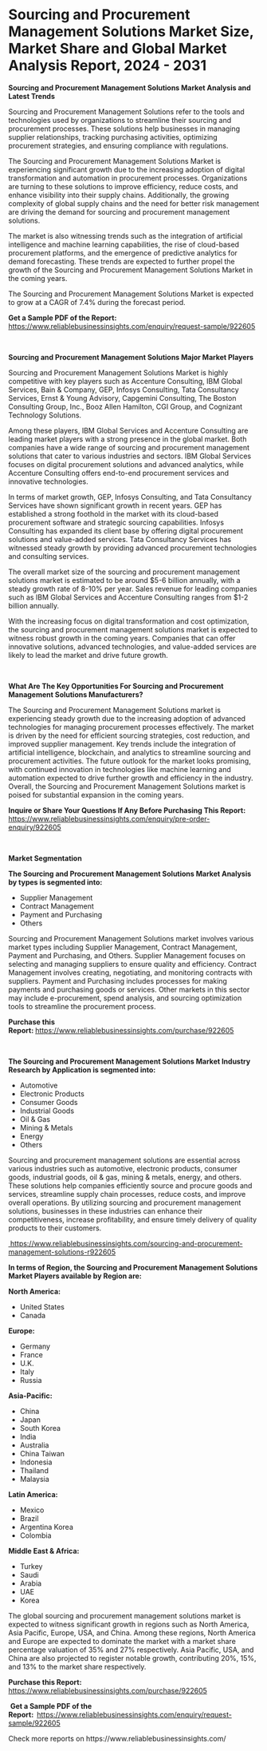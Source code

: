 <p><h1>Sourcing and Procurement Management Solutions Market Size, Market Share and Global Market Analysis Report, 2024 - 2031</h1></p><p><strong>Sourcing and Procurement Management Solutions Market Analysis and Latest Trends</strong></p>
<p><p>Sourcing and Procurement Management Solutions refer to the tools and technologies used by organizations to streamline their sourcing and procurement processes. These solutions help businesses in managing supplier relationships, tracking purchasing activities, optimizing procurement strategies, and ensuring compliance with regulations. </p><p>The Sourcing and Procurement Management Solutions Market is experiencing significant growth due to the increasing adoption of digital transformation and automation in procurement processes. Organizations are turning to these solutions to improve efficiency, reduce costs, and enhance visibility into their supply chains. Additionally, the growing complexity of global supply chains and the need for better risk management are driving the demand for sourcing and procurement management solutions.</p><p>The market is also witnessing trends such as the integration of artificial intelligence and machine learning capabilities, the rise of cloud-based procurement platforms, and the emergence of predictive analytics for demand forecasting. These trends are expected to further propel the growth of the Sourcing and Procurement Management Solutions Market in the coming years.</p><p>The Sourcing and Procurement Management Solutions Market is expected to grow at a CAGR of 7.4% during the forecast period.</p></p>
<p><strong>Get a Sample PDF of the Report:&nbsp;</strong> <a href="https://www.reliablebusinessinsights.com/enquiry/request-sample/922605">https://www.reliablebusinessinsights.com/enquiry/request-sample/922605</a></p>
<p>&nbsp;</p>
<p><strong>Sourcing and Procurement Management Solutions Major Market Players</strong></p>
<p><p>Sourcing and Procurement Management Solutions Market is highly competitive with key players such as Accenture Consulting, IBM Global Services, Bain & Company, GEP, Infosys Consulting, Tata Consultancy Services, Ernst & Young Advisory, Capgemini Consulting, The Boston Consulting Group, Inc., Booz Allen Hamilton, CGI Group, and Cognizant Technology Solutions.</p><p>Among these players, IBM Global Services and Accenture Consulting are leading market players with a strong presence in the global market. Both companies have a wide range of sourcing and procurement management solutions that cater to various industries and sectors. IBM Global Services focuses on digital procurement solutions and advanced analytics, while Accenture Consulting offers end-to-end procurement services and innovative technologies.</p><p>In terms of market growth, GEP, Infosys Consulting, and Tata Consultancy Services have shown significant growth in recent years. GEP has established a strong foothold in the market with its cloud-based procurement software and strategic sourcing capabilities. Infosys Consulting has expanded its client base by offering digital procurement solutions and value-added services. Tata Consultancy Services has witnessed steady growth by providing advanced procurement technologies and consulting services.</p><p>The overall market size of the sourcing and procurement management solutions market is estimated to be around $5-6 billion annually, with a steady growth rate of 8-10% per year. Sales revenue for leading companies such as IBM Global Services and Accenture Consulting ranges from $1-2 billion annually.</p><p>With the increasing focus on digital transformation and cost optimization, the sourcing and procurement management solutions market is expected to witness robust growth in the coming years. Companies that can offer innovative solutions, advanced technologies, and value-added services are likely to lead the market and drive future growth.</p></p>
<p>&nbsp;</p>
<p><strong>What Are The Key Opportunities For Sourcing and Procurement Management Solutions Manufacturers?</strong></p>
<p><p>The Sourcing and Procurement Management Solutions market is experiencing steady growth due to the increasing adoption of advanced technologies for managing procurement processes effectively. The market is driven by the need for efficient sourcing strategies, cost reduction, and improved supplier management. Key trends include the integration of artificial intelligence, blockchain, and analytics to streamline sourcing and procurement activities. The future outlook for the market looks promising, with continued innovation in technologies like machine learning and automation expected to drive further growth and efficiency in the industry. Overall, the Sourcing and Procurement Management Solutions market is poised for substantial expansion in the coming years.</p></p>
<p><strong>Inquire or Share Your Questions If Any Before Purchasing This Report:</strong> <a href="https://www.reliablebusinessinsights.com/enquiry/pre-order-enquiry/922605">https://www.reliablebusinessinsights.com/enquiry/pre-order-enquiry/922605</a></p>
<p>&nbsp;</p>
<p><strong>Market Segmentation</strong></p>
<p><strong>The Sourcing and Procurement Management Solutions Market Analysis by types is segmented into:</strong></p>
<p><ul><li>Supplier Management</li><li>Contract Management</li><li>Payment and Purchasing</li><li>Others</li></ul></p>
<p><p>Sourcing and Procurement Management Solutions market involves various market types including Supplier Management, Contract Management, Payment and Purchasing, and Others. Supplier Management focuses on selecting and managing suppliers to ensure quality and efficiency. Contract Management involves creating, negotiating, and monitoring contracts with suppliers. Payment and Purchasing includes processes for making payments and purchasing goods or services. Other markets in this sector may include e-procurement, spend analysis, and sourcing optimization tools to streamline the procurement process.</p></p>
<p><strong>Purchase this Report:&nbsp;</strong><a href="https://www.reliablebusinessinsights.com/purchase/922605">https://www.reliablebusinessinsights.com/purchase/922605</a></p>
<p>&nbsp;</p>
<p><strong>The Sourcing and Procurement Management Solutions Market Industry Research by Application is segmented into:</strong></p>
<p><ul><li>Automotive</li><li>Electronic Products</li><li>Consumer Goods</li><li>Industrial Goods</li><li>Oil & Gas</li><li>Mining & Metals</li><li>Energy</li><li>Others</li></ul></p>
<p><p>Sourcing and procurement management solutions are essential across various industries such as automotive, electronic products, consumer goods, industrial goods, oil & gas, mining & metals, energy, and others. These solutions help companies efficiently source and procure goods and services, streamline supply chain processes, reduce costs, and improve overall operations. By utilizing sourcing and procurement management solutions, businesses in these industries can enhance their competitiveness, increase profitability, and ensure timely delivery of quality products to their customers.</p></p>
<p><a href="https://www.reliablebusinessinsights.com/sourcing-and-procurement-management-solutions-r922605">&nbsp;https://www.reliablebusinessinsights.com/sourcing-and-procurement-management-solutions-r922605</a></p>
<p><strong>In terms of Region, the Sourcing and Procurement Management Solutions Market Players available by Region are:</strong></p>
<p>
    <p> <strong> North America: </strong>
        <ul>
            <li>United States</li>
            <li>Canada</li>
        </ul>
        </p> 
    <p> <strong> Europe: </strong>
        <ul>
            <li>Germany</li>
            <li>France</li>
            <li>U.K.</li>
            <li>Italy</li>
            <li>Russia</li>
        </ul>
        </p> 
    <p> <strong> Asia-Pacific: </strong>
        <ul>
            <li>China</li>
            <li>Japan</li>
            <li>South Korea</li>
            <li>India</li>
            <li>Australia</li>
            <li>China Taiwan</li>
            <li>Indonesia</li>
            <li>Thailand</li>
            <li>Malaysia</li>
        </ul>
        </p> 
    <p> <strong> Latin America: </strong>
        <ul>
            <li>Mexico</li>
            <li>Brazil</li>
            <li>Argentina Korea</li>
            <li>Colombia</li>
        </ul>
        </p> 
    <p> <strong> Middle East & Africa: </strong>
        <ul>
            <li>Turkey</li>
            <li>Saudi</li>
            <li>Arabia</li>
            <li>UAE</li>
            <li>Korea</li>
        </ul>
    </p>
    </p>
<p><p>The global sourcing and procurement management solutions market is expected to witness significant growth in regions such as North America, Asia Pacific, Europe, USA, and China. Among these regions, North America and Europe are expected to dominate the market with a market share percentage valuation of 35% and 27% respectively. Asia Pacific, USA, and China are also projected to register notable growth, contributing 20%, 15%, and 13% to the market share respectively.</p></p>
<p><strong>Purchase this Report: </strong><a href="https://www.reliablebusinessinsights.com/purchase/922605">https://www.reliablebusinessinsights.com/purchase/922605</a></p>
<p>&nbsp;<strong>Get a Sample PDF of the Report:&nbsp;&nbsp;</strong><a href="https://www.reliablebusinessinsights.com/enquiry/request-sample/922605">https://www.reliablebusinessinsights.com/enquiry/request-sample/922605</a></p>
<p><strong></strong></p>
<p>Check more reports on https://www.reliablebusinessinsights.com/</p>